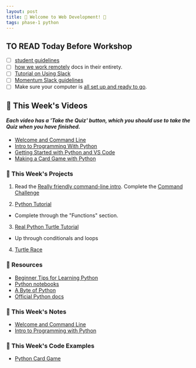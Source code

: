```yaml
---
layout: post
title: 🐍 Welcome to Web Development! 🐍
tags: phase-1 python
---
```

## TO READ Today Before Workshop
- [ ] [student guidelines](https://github.com/momentumlearn/student-resources/blob/main/articles/student-guidelines.md)
- [ ] [how we work remotely](https://github.com/momentumlearn/student-resources/blob/master/articles/working-remotely.md) docs in their entirety.
- [ ] [Tutorial on Using Slack](https://slack.com/resources/using-slack/slack-tutorials)
- [ ] [Momentum Slack guidelines](https://docs.google.com/document/d/1updvgMnO2xAAfP46oW__d3-nhv4hPodW7WvxKWX87JA/edit)
- [ ] Make sure your computer is [all set up and ready to go](https://github.com/momentumlearn/student-resources/blob/master/articles/setup.md).

## 🎥 This Week's Videos
#### _Each video has a 'Take the Quiz' button, which you should use to take the Quiz when you have finished._
- [Welcome and Command Line](https://www.loom.com/share/9849b2a139904e58ae4b157cfd9cb6b9?sharedAppSource=personal_library)
-  [Intro to Programming With Python](https://www.loom.com/share/318d85feb0ba437dbc7313bf65634bb2?sharedAppSource=personal_library)
- [Getting Started with Python and VS Code](https://www.loom.com/share/630a314fbcd8484d9c8b01c2150f8c50?sharedAppSource=personal_library)
- [Making a Card Game with Python](https://www.loom.com/share/eaf91147f7d645989a08f87706227cb1?sharedAppSource=personal_library)

### 🎯  This Week's Projects

1. Read the [Really friendly command-line intro](https://drive.google.com/open?id=1E4ALJrjclTYE4C6lwIV517-SOXiZ-Dqb).
Complete the [Command Challenge](https://cmdchallenge.com)

2. [Python Tutorial](https://www.learnpython.org/)
* Complete through the "Functions" section.

3. [Real Python Turtle Tutorial](https://realpython.com/beginners-guide-python-turtle/)
- Up through conditionals and loops

4. [Turtle Race](https://realpython.com/beginners-guide-python-turtle/#final-project-the-python-turtle-race)


### 🔖 Resources

* [Beginner Tips for Learning Python](https://realpython.com/python-beginner-tips/)
* [Python notebooks](https://github.com/momentum-team-6/examples/tree/main/python/intro-notebooks)
* [A Byte of Python](https://python.swaroopch.com/)
* [Official Python docs](https://docs.python.org/3/)

### 📝 This Week's Notes

- [Welcome and Command Line](https://github.com/momentum-pt-team-2/notes/blob/main/w1d1.md)
- [Intro to Programming with Python](https://github.com/momentum-pt-team-2/notes/blob/main/intro-python.md)

### 👾 This Week's Code Examples
- [Python Card Game](https://github.com/momentum-pt-team-2/examples/blob/main/card_game.py)